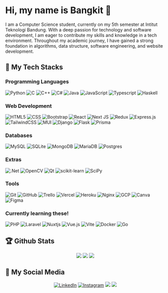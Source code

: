 # Hi, my name is Bangkit 👋

I am a Computer Science student, currently on my 5th semester at Intitut Teknologi Bandung. With a deep passion for technology and software development, I am eager to contribute my skills and knowledge in a tech environment. Throughout my academic journey, I have gained a strong foundation in algorithms, data structure, software engineering, and website development.

## 🔧 My Tech Stacks

### Programming Languages
 ![Python](https://img.shields.io/badge/Python-14354C?style=for-the-badge&logo=python)
 ![C](https://img.shields.io/badge/C-00599C?style=for-the-badge&logo=c&logoColor=white)
 ![C++](https://img.shields.io/badge/C%2B%2B-00599C?style=for-the-badge&logo=c%2B%2B&logoColor=white)
 ![C#](https://img.shields.io/badge/c%23-%23239120.svg?style=for-the-badge&logo=c-sharp&logoColor=white)
 ![Java](https://img.shields.io/badge/Java-ED8B00?style=for-the-badge&logo=java&logoColor=white)
 ![JavaScript](https://img.shields.io/badge/JavaScript-F7DF1E?style=for-the-badge&logo=javascript&logoColor=black)
 ![Typescript](https://img.shields.io/badge/TypeScript-007ACC?style=for-the-badge&logo=typescript&logoColor=white)
 ![Haskell](https://img.shields.io/badge/Haskell-5e5086?style=for-the-badge&logo=haskell&logoColor=white)

### Web Development
 ![HTML5](https://img.shields.io/badge/HTML5-E34F26?style=for-the-badge&logo=html5&logoColor=white)
 ![CSS](https://img.shields.io/badge/CSS3-1572B6?style=for-the-badge&logo=css3&logoColor=white)
 ![Bootstrap](https://img.shields.io/badge/Bootstrap-563D7C?style=for-the-badge&logo=bootstrap&logoColor=white)
 ![React](https://img.shields.io/badge/React-20232A?style=for-the-badge&logo=react&logoColor=61DAFB)
 ![Next JS](https://img.shields.io/badge/Next-black?style=for-the-badge&logo=next.js&logoColor=white)
 ![Redux](https://img.shields.io/badge/redux-%23593d88.svg?style=for-the-badge&logo=redux&logoColor=white)
 ![Express.js](https://img.shields.io/badge/express.js-%23404d59.svg?style=for-the-badge&logo=express&logoColor=%2361DAFB)
 ![TailwindCSS](https://img.shields.io/badge/tailwindcss-%2338B2AC.svg?style=for-the-badge&logo=tailwind-css&logoColor=white)
 ![MUI](https://img.shields.io/badge/MUI-%230081CB.svg?style=for-the-badge&logo=mui&logoColor=white)
 ![Django](https://img.shields.io/badge/django-%23092E20.svg?style=for-the-badge&logo=django&logoColor=white)
 ![Flask](https://img.shields.io/badge/flask-%23000.svg?style=for-the-badge&logo=flask&logoColor=white)
 ![Prisma](https://img.shields.io/badge/Prisma-3982CE?style=for-the-badge&logo=Prisma&logoColor=white)

### Databases
 ![MySQL](https://img.shields.io/badge/mysql-%2300f.svg?style=for-the-badge&logo=mysql&logoColor=white) 
 ![SQLite](https://img.shields.io/badge/sqlite-%2307405e.svg?style=for-the-badge&logo=sqlite&logoColor=white)
 ![MongoDB](https://img.shields.io/badge/MongoDB-%234ea94b.svg?style=for-the-badge&logo=mongodb&logoColor=white)
 ![MariaDB](https://img.shields.io/badge/MariaDB-003545?style=for-the-badge&logo=mariadb&logoColor=white) 
 ![Postgres](https://img.shields.io/badge/postgres-%23316192.svg?style=for-the-badge&logo=postgresql&logoColor=white)

### Extras
 ![.Net](https://img.shields.io/badge/.NET-5C2D91?style=for-the-badge&logo=.net&logoColor=white)
 ![OpenCV](https://img.shields.io/badge/opencv-%23white.svg?style=for-the-badge&logo=opencv&logoColor=white)
 ![Qt](https://img.shields.io/badge/Qt-%23217346.svg?style=for-the-badge&logo=Qt&logoColor=white)
 ![scikit-learn](https://img.shields.io/badge/scikit--learn-%23F7931E.svg?style=for-the-badge&logo=scikit-learn&logoColor=white)
 ![SciPy](https://img.shields.io/badge/SciPy-%230C55A5.svg?style=for-the-badge&logo=scipy&logoColor=%white)

### Tools
 ![Git](https://img.shields.io/badge/-Git-333333?style=for-the-badge&logo=git&logoColor=white)
 ![GitHub](https://img.shields.io/badge/-GitHub-333333?style=for-the-badge&logo=github&logoColor=white)
 ![Trello](https://img.shields.io/badge/Trello-%23026AA7.svg?style=for-the-badge&logo=Trello&logoColor=white)
 ![Vercel](https://img.shields.io/badge/vercel-%23000000.svg?style=for-the-badge&logo=vercel&logoColor=white)
 ![Heroku](https://img.shields.io/badge/heroku-%23430098.svg?style=for-the-badge&logo=heroku&logoColor=white)
 ![Nginx](https://img.shields.io/badge/nginx-%23009639.svg?style=for-the-badge&logo=nginx&logoColor=white)
 ![GCP](https://img.shields.io/badge/GoogleCloud-%234285F4.svg?style=for-the-badge&logo=google-cloud&logoColor=white)
 ![Canva](https://img.shields.io/badge/Canva-%2300C4CC.svg?style=for-the-badge&logo=Canva&logoColor=white)
 ![Figma](https://img.shields.io/badge/figma-%23F24E1E.svg?style=for-the-badge&logo=figma&logoColor=white)

### Currently learning these!
 ![PHP](https://img.shields.io/badge/php-%23777BB4.svg?style=for-the-badge&logo=php&logoColor=white)
 ![Laravel](https://img.shields.io/badge/laravel-%23FF2D20.svg?style=for-the-badge&logo=laravel&logoColor=white)
 ![Nuxtjs](https://img.shields.io/badge/Nuxt-002E3B?style=for-the-badge&logo=nuxtdotjs&logoColor=#00DC82)
 ![Vue.js](https://img.shields.io/badge/vuejs-%2335495e.svg?style=for-the-badge&logo=vuedotjs&logoColor=%234FC08D)
 ![Vite](https://img.shields.io/badge/vite-%23646CFF.svg?style=for-the-badge&logo=vite&logoColor=white)
 ![Docker](https://img.shields.io/badge/Docker-2CA5E0?style=for-the-badge&logo=docker&logoColor=white)
 ![Go](https://img.shields.io/badge/go-%2300ADD8.svg?style=for-the-badge&logo=go&logoColor=white)
 
## 🏆 Github Stats
<p align = "center">
 <img src="https://github-readme-stats.vercel.app/api?username=bangkitdc&show_icons=true&count_private=true&theme=tokyonight&include_all_commits=true&custom_title=bangkitdc's%20Stats">
 <img src="https://github-readme-stats.vercel.app/api/top-langs/?username=bangkitdc&langs_count=8&layout=compact&theme=tokyonight&hide=Jupyter%20Notebook&custom_title=Most%20Used%20Languages">
 <img src="https://github-readme-streak-stats.herokuapp.com/?user=bangkitdc&theme=tokyonight">
<p>

## 📱 My Social Media
<p align = "center">
  <a href="https://www.linkedin.com/in/bangkitdc/" target="_blank"><img src="https://img.shields.io/badge/LinkedIn-0077B5?style=for-the-badge&logo=linkedin&logoColor=white" alt="LinkedIn"></a>
  <a href="https://www.instagram.com/m_bangkit" target="_blank"><img src="https://img.shields.io/badge/Instagram-E4405F?style=for-the-badge&logo=instagram&logoColor=white" alt="Instagram"></a>
  <a href="mailto:bangkitdc@gmail.com"><img src="https://img.shields.io/badge/Gmail-D14836?style=for-the-badge&logo=gmail&logoColor=white"/></a>
  <img src="https://komarev.com/ghpvc/?username=bangkitdc&color=blue&style=for-the-badge"/>
</p>
